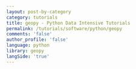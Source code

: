 ```yaml
---
layout: post-by-category
category: tutorials
title: geopy - Python Data Intensive Tutorials
permalink: /tutorials/software/python/geopy
comments: 'false'
author_profile: 'false'
language: python
library: geopy
langSide: 'true'
---
```

